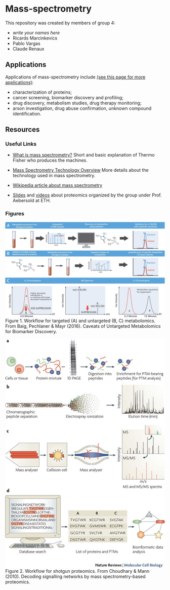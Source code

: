 # Mass-spectrometry
This repository was created by members of group 4:
* *write your names here*
* Ricards Marcinkevics
* Pablo Vargas
* Claude Renaux

## Applications
Applications of mass-spectrometry include [(see this page for more applications)](https://www.thermofisher.com/ch/en/home/industrial/mass-spectrometry/mass-spectrometry-learning-center/mass-spectrometry-applications-area):
* characterization of proteins;
* cancer screening, biomarker discovery and profiling;
* drug discovery, metabolism studies, drug therapy monitoring;
* arson investigation, drug abuse confirmation, unknown compound identification.


## Resources

### Useful Links
* [What is mass spectrometry?]( https://www.thermofisher.com/ch/en/home/industrial/mass-spectrometry/mass-spectrometry-learning-center.html) Short and basic explanation of Thermo Fisher who produces the machines.
* [Mass Spectrometry Technology Overview](https://www.thermofisher.com/ch/en/home/industrial/mass-spectrometry/mass-spectrometry-learning-center/mass-spectrometry-technology-overview.html) More details about the technology used in mass spectrometry.
* [Wikipedia article about mass spectrometry](https://en.wikipedia.org/wiki/Mass_spectrometry#Data_and_analysis)

* [Slides](http://dia-swath-course.ethz.ch/downloads.html) and [videos](http://dia-swath-course.ethz.ch/videos.html) about proteomics organized by the group under Prof. Aebersold at ETH.


### Figures
![Workflow of Mass Spectrometry for metabolomics research](https://github.com/sta426hs2018/brainstorm-mass-spec/blob/master/metabolomics-fig.jpg)
Figure 1. Workflow for targeted (A) and untargeted (B, C) metabolomics. From Baig, Pechlaner & Mayr (2016). Caveats of Untargeted Metabolomics for Biomarker Discovery. 

![Workflow of Mass Spectrometry for proteomics research](https://github.com/sta426hs2018/brainstorm-mass-spec/blob/master/proteomics-fig.jpg)
Figure 2. Workflow for shotgun proteomics. From Choudhary & Mann (2010). Decoding signalling networks by mass spectrometry-based proteomics.
